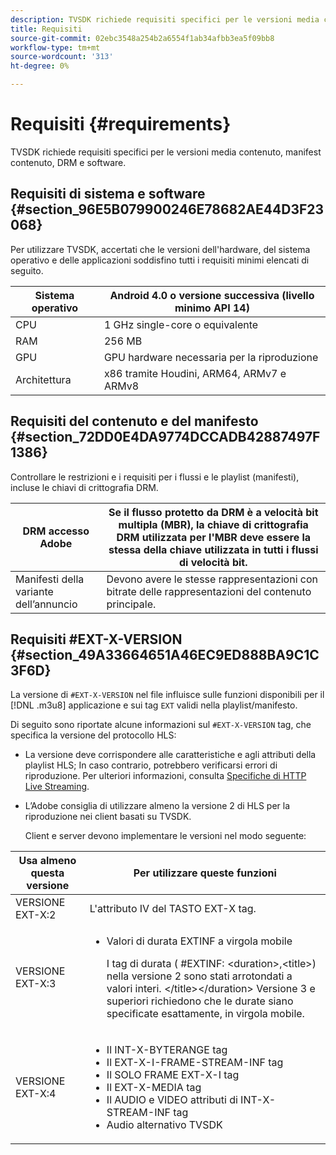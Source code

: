 ```yaml
---
description: TVSDK richiede requisiti specifici per le versioni media contenuto, manifest contenuto, DRM e software.
title: Requisiti
source-git-commit: 02ebc3548a254b2a6554f1ab34afbb3ea5f09bb8
workflow-type: tm+mt
source-wordcount: '313'
ht-degree: 0%

---
```


# Requisiti {#requirements}

TVSDK richiede requisiti specifici per le versioni media contenuto, manifest contenuto, DRM e software.

## Requisiti di sistema e software {#section_96E5B079900246E78682AE44D3F23068}

Per utilizzare TVSDK, accertati che le versioni dell&#39;hardware, del sistema operativo e delle applicazioni soddisfino tutti i requisiti minimi elencati di seguito.

| Sistema operativo | Android 4.0 o versione successiva (livello minimo API 14) |
|---|---|
| CPU | 1 GHz single-core o equivalente |
| RAM | 256 MB |
| GPU | GPU hardware necessaria per la riproduzione |
| Architettura | x86 tramite Houdini, ARM64, ARMv7 e ARMv8 |

## Requisiti del contenuto e del manifesto {#section_72DD0E4DA9774DCCADB42887497F1386}

Controllare le restrizioni e i requisiti per i flussi e le playlist (manifesti), incluse le chiavi di crittografia DRM.

| DRM accesso Adobe | Se il flusso protetto da DRM è a velocità bit multipla (MBR), la chiave di crittografia DRM utilizzata per l&#39;MBR deve essere la stessa della chiave utilizzata in tutti i flussi di velocità bit. |
|---|---|
| Manifesti della variante dell’annuncio | Devono avere le stesse rappresentazioni con bitrate delle rappresentazioni del contenuto principale. |

## Requisiti #EXT-X-VERSION {#section_49A33664651A46EC9ED888BA9C1C3F6D}

La versione di `#EXT-X-VERSION` nel file influisce sulle funzioni disponibili per il [!DNL .m3u8] applicazione e sui tag `EXT` validi nella playlist/manifesto.

Di seguito sono riportate alcune informazioni sul `#EXT-X-VERSION` tag, che specifica la versione del protocollo HLS:

* La versione deve corrispondere alle caratteristiche e agli attributi della playlist HLS; In caso contrario, potrebbero verificarsi errori di riproduzione. Per ulteriori informazioni, consulta [Specifiche di HTTP Live Streaming](https://datatracker.ietf.org/doc/draft-pantos-http-live-streaming/?include_text=1).
* L’Adobe consiglia di utilizzare almeno la versione 2 di HLS per la riproduzione nei client basati su TVSDK.

  Client e server devono implementare le versioni nel modo seguente:

<table frame="all" colsep="1" rowsep="1" id="table_62EB98EDD9DE49EC84CB1C7D59BC40E6"> 
 <thead> 
  <tr rowsep="1"> 
   <th colname="1" class="entry"> Usa almeno questa versione </th> 
   <th colname="2" class="entry"> Per utilizzare queste funzioni </th> 
  </tr> 
 </thead>
 <tbody> 
  <tr rowsep="1"> 
   <td colname="1"> <span class="codeph"> VERSIONE EXT-X:2 </span> </td> 
   <td colname="2"> L'attributo IV del <span class="codeph"> TASTO EXT-X </span> tag. </td> 
  </tr> 
  <tr rowsep="1"> 
   <td colname="1"> <span class="codeph"> VERSIONE EXT-X:3 </span> </td> 
   <td colname="2"> 
    <ul id="ul_C9500D3F934848639C204BF248F139FF"> 
     <li id="li_535A7E3FABCB46FE872A7EA5DE2A1784">Valori di durata EXTINF </span> a virgola <span class="codeph"> mobile <p>I tag di durata ( <span class="codeph"> #EXTINF: </span>&lt;duration&gt;,&lt;title&gt;) nella versione 2 sono stati arrotondati a valori interi. &lt;/title&gt;&lt;/duration&gt; Versione 3 e superiori richiedono che le durate siano specificate esattamente, in virgola mobile. </p> </li> 
    </ul> </td> 
  </tr> 
  <tr rowsep="0"> 
   <td colname="1"> <span class="codeph"> VERSIONE EXT-X:4 </span> </td> 
   <td colname="2"> 
    <ul id="ul_3355A6CBBE2141DDB92660BB4B604D70"> 
     <li id="li_5E73D41AF6DC4CEE88D6C029FFCFC350">Il <span class="codeph"> INT-X-BYTERANGE </span> tag </li> 
     <li id="li_BF5141F516F749E5890860D487EB5287">Il <span class="codeph"> EXT-X-I-FRAME-STREAM-INF </span> tag </li> 
     <li id="li_E0D399A13812499B94107CDE62998EE9">Il <span class="codeph"> SOLO FRAME EXT-X-I </span> tag </li> 
     <li id="li_A7783AFF99854EFBBAECD2967E4CBF2B">Il <span class="codeph"> EXT-X-MEDIA </span> tag </li> 
     <li id="li_15AE652F33C1454AA90DDC65E7D6C2FD">Il <span class="codeph"> AUDIO </span> e <span class="codeph"> VIDEO </span> attributi di <span class="codeph"> INT-X-STREAM-INF </span> tag </li> 
     <li id="li_DB2A7847D5884F6E91FD9E78101FBCA5">Audio alternativo TVSDK </li> 
    </ul> </td> 
  </tr> 
 </tbody> 
</table>
